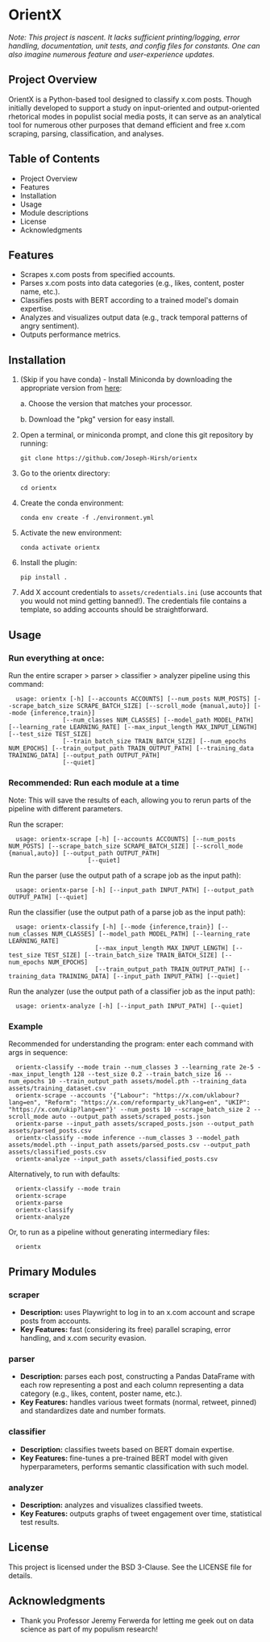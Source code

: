 # OrientX

*Note: This project is nascent. It lacks sufficient printing/logging, error handling, documentation, unit tests, and config files for constants. One can also imagine numerous feature and user-experience updates.*

## Project Overview
OrientX is a Python-based tool designed to classify x.com posts. Though initially developed to support a study on input-oriented and output-oriented rhetorical modes in populist social media posts, it can serve as an analytical tool for numerous other purposes that demand efficient and free x.com scraping, parsing, classification, and analyses.

## Table of Contents
- Project Overview
- Features
- Installation
- Usage
- Module descriptions
- License
- Acknowledgments

## Features
- Scrapes x.com posts from specified accounts.
- Parses x.com posts into data categories (e.g., likes, content, poster name, etc.).
- Classifies posts with BERT according to a trained model's domain expertise.
- Analyzes and visualizes output data (e.g., track temporal patterns of angry sentiment).
- Outputs performance metrics.

## Installation



1. (Skip if you have conda) - Install Miniconda by downloading the appropriate version from [here](https://docs.anaconda.com/free/miniconda/):

   a. Choose the version that matches your processor.  
   
   b. Download the "pkg" version for easy install.


2. Open a terminal, or miniconda prompt, and clone this git repository by running:

    ```git clone https://github.com/Joseph-Hirsh/orientx```
3. Go to the orientx directory:

    ```cd orientx```
4. Create the conda environment:

    ```conda env create -f ./environment.yml```
5. Activate the new environment:

    ```conda activate orientx```
6. Install the plugin:

    ```pip install .```
7. Add X account credentials to `assets/credentials.ini` (use accounts that you would not mind getting banned!). The credentials file contains a template, so adding accounts should be straightforward. 


## Usage

### Run everything at once:

Run the entire scraper > parser > classifier > analyzer pipeline using this command:

```plaintext
  usage: orientx [-h] [--accounts ACCOUNTS] [--num_posts NUM_POSTS] [--scrape_batch_size SCRAPE_BATCH_SIZE] [--scroll_mode {manual,auto}] [--mode {inference,train}]
               [--num_classes NUM_CLASSES] [--model_path MODEL_PATH] [--learning_rate LEARNING_RATE] [--max_input_length MAX_INPUT_LENGTH] [--test_size TEST_SIZE]
               [--train_batch_size TRAIN_BATCH_SIZE] [--num_epochs NUM_EPOCHS] [--train_output_path TRAIN_OUTPUT_PATH] [--training_data TRAINING_DATA] [--output_path OUTPUT_PATH]
               [--quiet]
```

### Recommended: Run each module at a time 

Note: This will save the results of each, allowing you to rerun parts of the pipeline with different parameters.

Run the scraper:

```plaintext
  usage: orientx-scrape [-h] [--accounts ACCOUNTS] [--num_posts NUM_POSTS] [--scrape_batch_size SCRAPE_BATCH_SIZE] [--scroll_mode {manual,auto}] [--output_path OUTPUT_PATH]
                      [--quiet]
```

Run the parser (use the output path of a scrape job as the input path):

```plaintext
  usage: orientx-parse [-h] [--input_path INPUT_PATH] [--output_path OUTPUT_PATH] [--quiet]
```

Run the classifier (use the output path of a parse job as the input path):

```plaintext
  usage: orientx-classify [-h] [--mode {inference,train}] [--num_classes NUM_CLASSES] [--model_path MODEL_PATH] [--learning_rate LEARNING_RATE]
                        [--max_input_length MAX_INPUT_LENGTH] [--test_size TEST_SIZE] [--train_batch_size TRAIN_BATCH_SIZE] [--num_epochs NUM_EPOCHS]
                        [--train_output_path TRAIN_OUTPUT_PATH] [--training_data TRAINING_DATA] [--input_path INPUT_PATH] [--quiet]
```

Run the analyzer (use the output path of a classifier job as the input path):

```plaintext
  usage: orientx-analyze [-h] [--input_path INPUT_PATH] [--quiet]
```

### Example
Recommended for understanding the program: enter each command with args in sequence:
```plaintext
  orientx-classify --mode train --num_classes 3 --learning_rate 2e-5 --max_input_length 128 --test_size 0.2 --train_batch_size 16 --num_epochs 10 --train_output_path assets/model.pth --training_data assets/training_dataset.csv
  orientx-scrape --accounts '{"Labour": "https://x.com/uklabour?lang=en", "Reform": "https://x.com/reformparty_uk?lang=en", "UKIP": "https://x.com/ukip?lang=en"}' --num_posts 10 --scrape_batch_size 2 --scroll_mode auto --output_path assets/scraped_posts.json
  orientx-parse --input_path assets/scraped_posts.json --output_path assets/parsed_posts.csv
  orientx-classify --mode inference --num_classes 3 --model_path assets/model.pth --input_path assets/parsed_posts.csv --output_path assets/classified_posts.csv
  orientx-analyze --input_path assets/classified_posts.csv
```
Alternatively, to run with defaults:
```plaintext
  orientx-classify --mode train
  orientx-scrape
  orientx-parse
  orientx-classify
  orientx-analyze
```
Or, to run as a pipeline without generating intermediary files:
```plaintext
  orientx
```

## Primary Modules

### scraper
- **Description:** uses Playwright to log in to an x.com account and scrape posts from accounts.
- **Key Features:** fast (considering its free) parallel scraping, error handling, and x.com security evasion.

### parser
- **Description:** parses each post, constructing a Pandas DataFrame with each row representing a post and each column representing a data category (e.g., likes, content, poster name, etc.).
- **Key Features:** handles various tweet formats (normal, retweet, pinned) and standardizes date and number formats.

### classifier
- **Description:** classifies tweets based on BERT domain expertise.
- **Key Features:** fine-tunes a pre-trained BERT model with given hyperparameters, performs semantic classification with such model.

### analyzer
- **Description:** analyzes and visualizes classified tweets.
- **Key Features:** outputs graphs of tweet engagement over time, statistical test results.


## License
This project is licensed under the BSD 3-Clause. See the LICENSE file for details.

## Acknowledgments
- Thank you Professor Jeremy Ferwerda for letting me geek out on data science as part of my populism research!